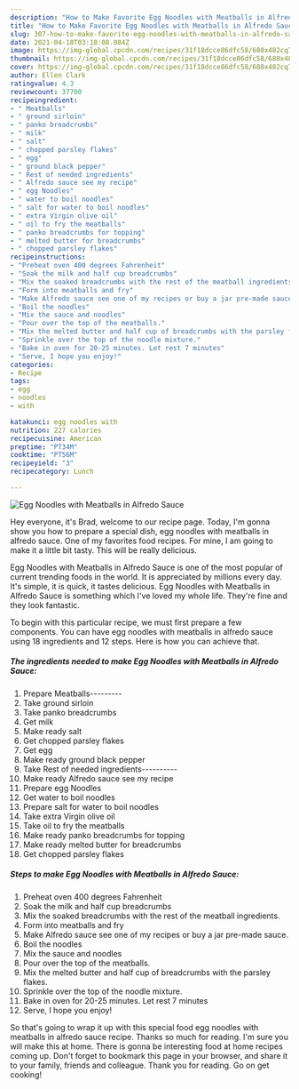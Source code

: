 ```yaml
---
description: "How to Make Favorite Egg Noodles with Meatballs in Alfredo Sauce"
title: "How to Make Favorite Egg Noodles with Meatballs in Alfredo Sauce"
slug: 307-how-to-make-favorite-egg-noodles-with-meatballs-in-alfredo-sauce
date: 2021-04-18T03:18:08.084Z
image: https://img-global.cpcdn.com/recipes/31f18dcce86dfc58/680x482cq70/egg-noodles-with-meatballs-in-alfredo-sauce-recipe-main-photo.jpg
thumbnail: https://img-global.cpcdn.com/recipes/31f18dcce86dfc58/680x482cq70/egg-noodles-with-meatballs-in-alfredo-sauce-recipe-main-photo.jpg
cover: https://img-global.cpcdn.com/recipes/31f18dcce86dfc58/680x482cq70/egg-noodles-with-meatballs-in-alfredo-sauce-recipe-main-photo.jpg
author: Ellen Clark
ratingvalue: 4.3
reviewcount: 37700
recipeingredient:
- " Meatballs"
- " ground sirloin"
- " panko breadcrumbs"
- " milk"
- " salt"
- " chopped parsley flakes"
- " egg"
- " ground black pepper"
- " Rest of needed ingredients"
- " Alfredo sauce see my recipe"
- " egg Noodles"
- " water to boil noodles"
- " salt for water to boil noodles"
- " extra Virgin olive oil"
- " oil to fry the meatballs"
- " panko breadcrumbs for topping"
- " melted butter for breadcrumbs"
- " chopped parsley flakes"
recipeinstructions:
- "Preheat oven 400 degrees Fahrenheit"
- "Soak the milk and half cup breadcrumbs"
- "Mix the soaked breadcrumbs with the rest of the meatball ingredients."
- "Form into meatballs and fry"
- "Make Alfredo sauce see one of my recipes or buy a jar pre-made sauce."
- "Boil the noodles"
- "Mix the sauce and noodles"
- "Pour over the top of the meatballs."
- "Mix the melted butter and half cup of breadcrumbs with the parsley flakes."
- "Sprinkle over the top of the noodle mixture."
- "Bake in oven for 20-25 minutes. Let rest 7 minutes"
- "Serve, I hope you enjoy!"
categories:
- Recipe
tags:
- egg
- noodles
- with

katakunci: egg noodles with 
nutrition: 227 calories
recipecuisine: American
preptime: "PT34M"
cooktime: "PT56M"
recipeyield: "3"
recipecategory: Lunch

---
```



![Egg Noodles with Meatballs in Alfredo Sauce](https://img-global.cpcdn.com/recipes/31f18dcce86dfc58/680x482cq70/egg-noodles-with-meatballs-in-alfredo-sauce-recipe-main-photo.jpg)

Hey everyone, it's Brad, welcome to our recipe page. Today, I'm gonna show you how to prepare a special dish, egg noodles with meatballs in alfredo sauce. One of my favorites food recipes. For mine, I am going to make it a little bit tasty. This will be really delicious.



Egg Noodles with Meatballs in Alfredo Sauce is one of the most popular of current trending foods in the world. It is appreciated by millions every day. It's simple, it is quick, it tastes delicious. Egg Noodles with Meatballs in Alfredo Sauce is something which I've loved my whole life. They're fine and they look fantastic.


To begin with this particular recipe, we must first prepare a few components. You can have egg noodles with meatballs in alfredo sauce using 18 ingredients and 12 steps. Here is how you can achieve that.

<!--inarticleads1-->

##### The ingredients needed to make Egg Noodles with Meatballs in Alfredo Sauce:

1. Prepare  Meatballs---------
1. Take  ground sirloin
1. Take  panko breadcrumbs
1. Get  milk
1. Make ready  salt
1. Get  chopped parsley flakes
1. Get  egg
1. Make ready  ground black pepper
1. Take  Rest of needed ingredients----------
1. Make ready  Alfredo sauce see my recipe
1. Prepare  egg Noodles
1. Get  water to boil noodles
1. Prepare  salt for water to boil noodles
1. Take  extra Virgin olive oil
1. Take  oil to fry the meatballs
1. Make ready  panko breadcrumbs for topping
1. Make ready  melted butter for breadcrumbs
1. Get  chopped parsley flakes




<!--inarticleads2-->

##### Steps to make Egg Noodles with Meatballs in Alfredo Sauce:

1. Preheat oven 400 degrees Fahrenheit
1. Soak the milk and half cup breadcrumbs
1. Mix the soaked breadcrumbs with the rest of the meatball ingredients.
1. Form into meatballs and fry
1. Make Alfredo sauce see one of my recipes or buy a jar pre-made sauce.
1. Boil the noodles
1. Mix the sauce and noodles
1. Pour over the top of the meatballs.
1. Mix the melted butter and half cup of breadcrumbs with the parsley flakes.
1. Sprinkle over the top of the noodle mixture.
1. Bake in oven for 20-25 minutes. Let rest 7 minutes
1. Serve, I hope you enjoy!




So that's going to wrap it up with this special food egg noodles with meatballs in alfredo sauce recipe. Thanks so much for reading. I'm sure you will make this at home. There is gonna be interesting food at home recipes coming up. Don't forget to bookmark this page in your browser, and share it to your family, friends and colleague. Thank you for reading. Go on get cooking!
